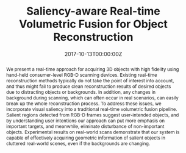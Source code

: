 ---
title: "Saliency-aware Real-time Volumetric Fusion for Object Reconstruction"
authors:
- admin
- Kang Chen
- Minghua Liu
- Hongbo Fu
- Shi-Min Hu
author_notes:
-
- 
- 
- 
- 
date: "2017-10-13T00:00:00Z"
# doi:  "10.1111/cgf.13282"

# Schedule page publish date (NOT publication's date).
publishDate: "2017-10-13T00:00:00Z"

# Publication type.
# Accepts a single type but formatted as a YAML list (for Hugo requirements).
# Enter a publication type from the CSL standard.
publication_types: ["article-journal"]

# Publication name and optional abbreviated publication name.
publication: "Computer Graphics Forum"
# publication_short: "**CGF**"

abstract: We present a real-time approach for acquiring 3D objects with high fidelity using hand-held consumer-level RGB-D scanning devices. Existing real-time reconstruction methods typically do not take the point of interest into account, and thus might fail to produce clean reconstruction results of desired objects due to distracting objects or backgrounds. In addition, any changes in background during scanning, which can often occur in real scenarios, can easily break up the whole reconstruction process. To address these issues, we incorporate visual saliency into a traditional real-time volumetric fusion pipeline. Salient regions detected from RGB-D frames suggest user-intended objects, and by understanding user intentions our approach can put more emphasis on important targets, and meanwhile, eliminate disturbance of non-important objects. Experimental results on real-world scans demonstrate that our system is capable of effectively acquiring geometric information of salient objects in cluttered real-world scenes, even if the backgrounds are changing.

# Summary. An optional shortened abstract.
# summary: Lorem ipsum dolor sit amet, consectetur adipiscing elit. Duis posuere tellus ac convallis placerat. Proin tincidunt magna sed ex sollicitudin condimentum.

tags:
- 3D Reconstruction
- CGF
featured: false

# links:
# - name: ""
#   url: ""
url_pdf: 'https://onlinelibrary.wiley.com/doi/10.1111/cgf.13282'
url_code: ''
url_dataset: ''
url_poster: ''
url_project: ''
url_slides: ''
url_source: ''
url_video: ''

# Featured image
# To use, add an image named `featured.jpg/png` to your page's folder. 
image:
  caption: ""
  focal_point: ""
  preview_only: false

# Associated Projects (optional).
#   Associate this publication with one or more of your projects.
#   Simply enter your project's folder or file name without extension.
#   E.g. `internal-project` references `content/project/internal-project/index.md`.
#   Otherwise, set `projects: []`.
projects: []

# Slides (optional).
#   Associate this publication with Markdown slides.
#   Simply enter your slide deck's filename without extension.
#   E.g. `slides: "example"` references `content/slides/example/index.md`.
#   Otherwise, set `slides: ""`.
slides: ""
---